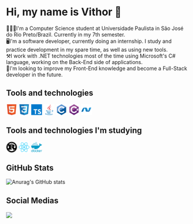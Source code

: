 # Hi, my name is Vithor 👋

👨‍💻📒I'm a Computer Science student at Universidade Paulista in São José do Rio Preto/Brazil. Currently in my 7th semester.<br>
🖥️I'm a software developer, currently doing an internship. I study and practice development in my spare time, as well as using new tools.<br>
⚒️I work with .NET technologies most of the time using Microsoft's C# language, working on the Back-End side of applications.<br>
🎯I'm looking to improve my Front-End knowledge and become a Full-Stack developer in the future.

## Tools and technologies
<div style="display: inline_block">
    <img align="center" width="30px" src="https://github.com/devicons/devicon/blob/master/icons/html5/html5-original.svg">
    <img align="center" width="30px" src="https://github.com/devicons/devicon/blob/master/icons/css3/css3-original.svg">
    <img align="center" width="30px" src="https://github.com/devicons/devicon/blob/master/icons/typescript/typescript-original.svg">
    <img align="center" width="30px" src="https://github.com/devicons/devicon/blob/master/icons/java/java-original.svg">
    <img align="center" width="30px" src="https://github.com/devicons/devicon/blob/master/icons/c/c-original.svg">
    <img align="center" width="30px" src="https://github.com/devicons/devicon/blob/master/icons/csharp/csharp-original.svg">
    <img align="center" width="30px" src="https://github.com/devicons/devicon/blob/master/icons/dot-net/dot-net-original.svg">
</div>

## Tools and technologies I'm studying
<div style="display: inline_block">
    <img align="center" width="30px" src="https://github.com/devicons/devicon/blob/master/icons/rust/rust-original.svg"/>
    <img align="center" width="30px" src="https://github.com/devicons/devicon/blob/master/icons/react/react-original.svg"/>
    <img align="center" width="30px" src="https://github.com/devicons/devicon/blob/master/icons/docker/docker-plain-wordmark.svg"/>
</div>

## GitHub Stats
![Anurag's GitHub stats](https://github-readme-stats.vercel.app/api?username=vithortinti&show_icons=true)

## Social Medias
<div style="display: inline_block">
    <a target="_blank" href="https://www.linkedin.com/in/vithor-tinti/">
        <img align="center" src="https://img.shields.io/badge/LinkedIn-0077B5?style=for-the-badge&logo=linkedin&logoColor=white" >
    </a>
</div>
</br>
